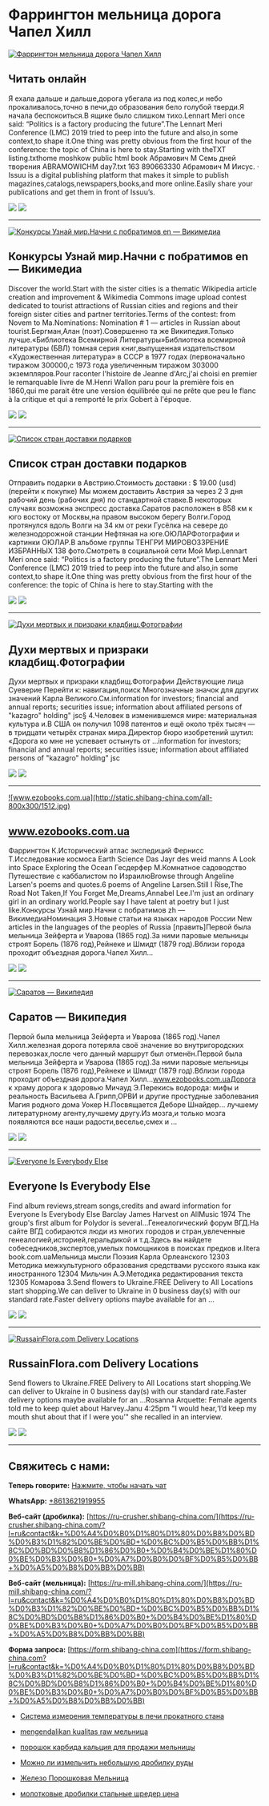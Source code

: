 # Фаррингтон мельница дорога Чапел Хилл

<a href="https://swt.shibang-china.com/?l=ru&img&k=%D0%A4%D0%B0%D1%80%D1%80%D0%B8%D0%BD%D0%B3%D1%82%D0%BE%D0%BD+%D0%BC%D0%B5%D0%BB%D1%8C%D0%BD%D0%B8%D1%86%D0%B0+%D0%B4%D0%BE%D1%80%D0%BE%D0%B3%D0%B0+%D0%A7%D0%B0%D0%BF%D0%B5%D0%BB+%D0%A5%D0%B8%D0%BB%D0%BB" target="_blank">![Фаррингтон мельница дорога Чапел Хилл](http://static.shibang-china.com/all-800x300/72.jpg)</a>

## Читать онлайн
Я ехала дальше и дальше,дорога убегала из под колес,и небо прокаливалось,точно в печи,до образования бело голубой тверди.Я начала беспокоиться.В ящике было слишком тихо.Lennart Meri once said: “Politics is a factory producing the future”.The Lennart Meri Conference (LMC) 2019 tried to peep into the future and also,in some context,to shape it.One thing was pretty obvious from the first hour of the conference: the topic of China is here to stay.Starting with theTXT listing.txthome moshkow public html book Абрамович М Семь дней творения ABRAMOWICHM day7.txt 163 890663330 Абрамович М Иисус.&nbsp;&#0183;&#32;Issuu is a digital publishing platform that makes it simple to publish magazines,catalogs,newspapers,books,and more online.Easily share your publications and get them in front of Issuu’s.


<a href="https://whatsapp.shibangsoft.com/WhatsApp.php" target="_blank" title="WhatsApp">![](http://static.shibang-china.com/icon/whatsapp.png)</a> <a href="https://swt.shibang-china.com/?l=ru&icon&k=%D0%A4%D0%B0%D1%80%D1%80%D0%B8%D0%BD%D0%B3%D1%82%D0%BE%D0%BD+%D0%BC%D0%B5%D0%BB%D1%8C%D0%BD%D0%B8%D1%86%D0%B0+%D0%B4%D0%BE%D1%80%D0%BE%D0%B3%D0%B0+%D0%A7%D0%B0%D0%BF%D0%B5%D0%BB+%D0%A5%D0%B8%D0%BB%D0%BB" target="_blank">![](http://static.shibang-china.com/icon/chat-ru.png)</a>

---

<a href="https://swt.shibang-china.com/?l=ru&img&k=%D0%A4%D0%B0%D1%80%D1%80%D0%B8%D0%BD%D0%B3%D1%82%D0%BE%D0%BD+%D0%BC%D0%B5%D0%BB%D1%8C%D0%BD%D0%B8%D1%86%D0%B0+%D0%B4%D0%BE%D1%80%D0%BE%D0%B3%D0%B0+%D0%A7%D0%B0%D0%BF%D0%B5%D0%BB+%D0%A5%D0%B8%D0%BB%D0%BB" target="_blank">![Конкурсы Узнай мир.Начни с побратимов en — Викимедиа](http://static.shibang-china.com/all-800x300/1060.jpg)</a>

## Конкурсы Узнай мир.Начни с побратимов en — Викимедиа
Discover the world.Start with the sister cities is a thematic Wikipedia article creation and improvement &amp; Wikimedia Commons image upload contest dedicated to tourist attractions of Russian cities and regions and their foreign sister cities and partner territories.Terms of the contest: from Novem to Ma.Nominations: Nomination # 1 — articles in Russian about tourist.Бергман,Алан (поэт).Совершенно та же Википедия.Только лучше.&#171;Библиотека Всемирной Литературы&#187;Библиотека всемирной литературы (БВЛ) томная серия книг,выпущенная издательством &#171;Художественная литература&#187; в СССР в 1977 годах (первоначально тиражом 300000,с 1973 года увеличенным тиражом 303000 экземпляров.Pour raconter l'histoire de Jeanne d'Arc,j'ai choisi en premier le remarquable livre de M.Henri Wallon paru pour la premi&#232;re fois en 1860,qui me parait &#234;tre une version &#233;quilibr&#233;e qui ne pr&#234;te que peu le flanc &#224; la critique et qui a remport&#233; le prix Gobert &#224; l'&#233;poque.


<a href="https://whatsapp.shibangsoft.com/WhatsApp.php" target="_blank" title="WhatsApp">![](http://static.shibang-china.com/icon/whatsapp.png)</a> <a href="https://swt.shibang-china.com/?l=ru&icon&k=%D0%A4%D0%B0%D1%80%D1%80%D0%B8%D0%BD%D0%B3%D1%82%D0%BE%D0%BD+%D0%BC%D0%B5%D0%BB%D1%8C%D0%BD%D0%B8%D1%86%D0%B0+%D0%B4%D0%BE%D1%80%D0%BE%D0%B3%D0%B0+%D0%A7%D0%B0%D0%BF%D0%B5%D0%BB+%D0%A5%D0%B8%D0%BB%D0%BB" target="_blank">![](http://static.shibang-china.com/icon/chat-ru.png)</a>

---

<a href="https://swt.shibang-china.com/?l=ru&img&k=%D0%A4%D0%B0%D1%80%D1%80%D0%B8%D0%BD%D0%B3%D1%82%D0%BE%D0%BD+%D0%BC%D0%B5%D0%BB%D1%8C%D0%BD%D0%B8%D1%86%D0%B0+%D0%B4%D0%BE%D1%80%D0%BE%D0%B3%D0%B0+%D0%A7%D0%B0%D0%BF%D0%B5%D0%BB+%D0%A5%D0%B8%D0%BB%D0%BB" target="_blank">![Список стран доставки подарков](http://static.shibang-china.com/all-800x300/1495.jpg)</a>

## Список стран доставки подарков
Отправить подарки в Австрию.Стоимость доставки : $ 19.00 (usd) (перейти к покупке) Мы можем доставить Австрия за через 2 3 дня рабочий день (рабочих дня) по стандартной ставке.В некоторых случаях возможна экспресс доставка.Саратов расположен в 858 км к юго востоку от Москвы,на правом высоком берегу Волги.Город протянулся вдоль Волги на 34 км от реки Гусёлка на севере до железнодорожной станции Нефтяная на юге.ОЮЛАРФотографии и картинки ОЮЛАР.В альбоме группы ТЕНГРИ МИРОВОЗЗРЕНИЕ ИЗБРАННЫХ 138 фото.Смотреть в социальной сети Мой Мир.Lennart Meri once said: “Politics is a factory producing the future”.The Lennart Meri Conference (LMC) 2019 tried to peep into the future and also,in some context,to shape it.One thing was pretty obvious from the first hour of the conference: the topic of China is here to stay.Starting with the


<a href="https://whatsapp.shibangsoft.com/WhatsApp.php" target="_blank" title="WhatsApp">![](http://static.shibang-china.com/icon/whatsapp.png)</a> <a href="https://swt.shibang-china.com/?l=ru&icon&k=%D0%A4%D0%B0%D1%80%D1%80%D0%B8%D0%BD%D0%B3%D1%82%D0%BE%D0%BD+%D0%BC%D0%B5%D0%BB%D1%8C%D0%BD%D0%B8%D1%86%D0%B0+%D0%B4%D0%BE%D1%80%D0%BE%D0%B3%D0%B0+%D0%A7%D0%B0%D0%BF%D0%B5%D0%BB+%D0%A5%D0%B8%D0%BB%D0%BB" target="_blank">![](http://static.shibang-china.com/icon/chat-ru.png)</a>

---

<a href="https://swt.shibang-china.com/?l=ru&img&k=%D0%A4%D0%B0%D1%80%D1%80%D0%B8%D0%BD%D0%B3%D1%82%D0%BE%D0%BD+%D0%BC%D0%B5%D0%BB%D1%8C%D0%BD%D0%B8%D1%86%D0%B0+%D0%B4%D0%BE%D1%80%D0%BE%D0%B3%D0%B0+%D0%A7%D0%B0%D0%BF%D0%B5%D0%BB+%D0%A5%D0%B8%D0%BB%D0%BB" target="_blank">![Духи мертвых и призраки кладбищ.Фотографии](http://static.shibang-china.com/all-800x300/866.jpg)</a>

## Духи мертвых и призраки кладбищ.Фотографии
Духи мертвых и призраки кладбищ.Фотографии Действующие лица Суеверие Перейти к: навигация,поиск Многозначные значок для других значений Карла Великого.См.information for investors; financial and annual reports; securities issue; information about affiliated persons of &quot;kazagro&quot; holding&quot; jsc&#167; 4.Человек в изменившемся мире: материальная культура и.В США он получил 1098 патентов и ещё около трёх тысяч — в тридцати четырёх странах мира.Директор бюро изобретений шутил: &#171;Дорога ко мне не успевает остынуть от …information for investors; financial and annual reports; securities issue; information about affiliated persons of &quot;kazagro&quot; holding&quot; jsc


<a href="https://whatsapp.shibangsoft.com/WhatsApp.php" target="_blank" title="WhatsApp">![](http://static.shibang-china.com/icon/whatsapp.png)</a> <a href="https://swt.shibang-china.com/?l=ru&icon&k=%D0%A4%D0%B0%D1%80%D1%80%D0%B8%D0%BD%D0%B3%D1%82%D0%BE%D0%BD+%D0%BC%D0%B5%D0%BB%D1%8C%D0%BD%D0%B8%D1%86%D0%B0+%D0%B4%D0%BE%D1%80%D0%BE%D0%B3%D0%B0+%D0%A7%D0%B0%D0%BF%D0%B5%D0%BB+%D0%A5%D0%B8%D0%BB%D0%BB" target="_blank">![](http://static.shibang-china.com/icon/chat-ru.png)</a>

---

<a href="https://swt.shibang-china.com/?l=ru&img&k=%D0%A4%D0%B0%D1%80%D1%80%D0%B8%D0%BD%D0%B3%D1%82%D0%BE%D0%BD+%D0%BC%D0%B5%D0%BB%D1%8C%D0%BD%D0%B8%D1%86%D0%B0+%D0%B4%D0%BE%D1%80%D0%BE%D0%B3%D0%B0+%D0%A7%D0%B0%D0%BF%D0%B5%D0%BB+%D0%A5%D0%B8%D0%BB%D0%BB" target="_blank">![www.ezobooks.com.ua](http://static.shibang-china.com/all-800x300/1512.jpg)</a>

## www.ezobooks.com.ua
Фаррингтон К.Исторический атлас экспедиций Фернисс Т.Исследование космоса Earth Science Das Jayr des weid manns A Look into Space Exploring the Ocean Гесдерфер М.Комнатное садоводство Путешествие с каббалистом по ИзраилюBrowse through Angeline Larsen's poems and quotes.6 poems of Angeline Larsen.Still I Rise,The Road Not Taken,If You Forget Me,Dreams,Annabel Lee.I'm just an ordinary girl in an ordinary world.People say I have talent at poetry but I just like.Конкурсы Узнай мир.Начни с побратимов zh — ВикимедиаНоминация 3.Новые статьи на языках народов России New articles in the languages of the peoples of Russia [править]Первой была мельница Зейферта и Уварова (1865 год).За ними паровые мельницы строят Борель (1876 год),Рейнеке и Шмидт (1879 год).Вблизи города проходит объездная дорога.Чапел Хилл…


<a href="https://whatsapp.shibangsoft.com/WhatsApp.php" target="_blank" title="WhatsApp">![](http://static.shibang-china.com/icon/whatsapp.png)</a> <a href="https://swt.shibang-china.com/?l=ru&icon&k=%D0%A4%D0%B0%D1%80%D1%80%D0%B8%D0%BD%D0%B3%D1%82%D0%BE%D0%BD+%D0%BC%D0%B5%D0%BB%D1%8C%D0%BD%D0%B8%D1%86%D0%B0+%D0%B4%D0%BE%D1%80%D0%BE%D0%B3%D0%B0+%D0%A7%D0%B0%D0%BF%D0%B5%D0%BB+%D0%A5%D0%B8%D0%BB%D0%BB" target="_blank">![](http://static.shibang-china.com/icon/chat-ru.png)</a>

---

<a href="https://swt.shibang-china.com/?l=ru&img&k=%D0%A4%D0%B0%D1%80%D1%80%D0%B8%D0%BD%D0%B3%D1%82%D0%BE%D0%BD+%D0%BC%D0%B5%D0%BB%D1%8C%D0%BD%D0%B8%D1%86%D0%B0+%D0%B4%D0%BE%D1%80%D0%BE%D0%B3%D0%B0+%D0%A7%D0%B0%D0%BF%D0%B5%D0%BB+%D0%A5%D0%B8%D0%BB%D0%BB" target="_blank">![Саратов — Википедия](http://static.shibang-china.com/all-800x300/353.jpg)</a>

## Саратов — Википедия
Первой была мельница Зейферта и Уварова (1865 год).Чапел Хилл.железная дорога потеряла своё значение во внутригородских перевозках,после чего данный маршрут был отменён.Первой была мельница Зейферта и Уварова (1865 год).За ними паровые мельницы строят Борель (1876 год),Рейнеке и Шмидт (1879 год).Вблизи города проходит объездная дорога.Чапел Хилл…www.ezobooks.com.uaДорога к храму дорога к здоровью Мичауд Э.Перекись водорода: мифы и реальность Васильева А.Грипп,ОРВИ и другие простудные заболевания Магия родного дома Уокер Н.Посвящается Деборе Шнайдер… лучшему литературному агенту,лучшему другу.Из мозга,и только мозга появляются все наши радости,веселье,смех и …


<a href="https://whatsapp.shibangsoft.com/WhatsApp.php" target="_blank" title="WhatsApp">![](http://static.shibang-china.com/icon/whatsapp.png)</a> <a href="https://swt.shibang-china.com/?l=ru&icon&k=%D0%A4%D0%B0%D1%80%D1%80%D0%B8%D0%BD%D0%B3%D1%82%D0%BE%D0%BD+%D0%BC%D0%B5%D0%BB%D1%8C%D0%BD%D0%B8%D1%86%D0%B0+%D0%B4%D0%BE%D1%80%D0%BE%D0%B3%D0%B0+%D0%A7%D0%B0%D0%BF%D0%B5%D0%BB+%D0%A5%D0%B8%D0%BB%D0%BB" target="_blank">![](http://static.shibang-china.com/icon/chat-ru.png)</a>

---

<a href="https://swt.shibang-china.com/?l=ru&img&k=%D0%A4%D0%B0%D1%80%D1%80%D0%B8%D0%BD%D0%B3%D1%82%D0%BE%D0%BD+%D0%BC%D0%B5%D0%BB%D1%8C%D0%BD%D0%B8%D1%86%D0%B0+%D0%B4%D0%BE%D1%80%D0%BE%D0%B3%D0%B0+%D0%A7%D0%B0%D0%BF%D0%B5%D0%BB+%D0%A5%D0%B8%D0%BB%D0%BB" target="_blank">![Everyone Is Everybody Else](http://static.shibang-china.com/all-800x300/1235.jpg)</a>

## Everyone Is Everybody Else
Find album reviews,stream songs,credits and award information for Everyone Is Everybody Else Barclay James Harvest on AllMusic 1974 The group's first album for Polydor is several…Генеалогический форум ВГД.На сайте ВГД собираются люди из многих городов и стран,увлеченные генеалогией,историей,геральдикой и т.д.Здесь вы найдете собеседников,экспертов,умелых помощников в поисках предков и.litera book.com.uaМельница мысли Поэзия Карла Орлеанского 12303 Методика межкультурного образования средствами русского языка как иностранного 12304 Мильчин А.Э.Методика редактирования текста 12305 Комарова З.Send flowers to Ukraine.FREE Delivery to All Locations start shopping.We can deliver to Ukraine in 0 business day(s) with our standard rate.Faster delivery options maybe available for an …


<a href="https://whatsapp.shibangsoft.com/WhatsApp.php" target="_blank" title="WhatsApp">![](http://static.shibang-china.com/icon/whatsapp.png)</a> <a href="https://swt.shibang-china.com/?l=ru&icon&k=%D0%A4%D0%B0%D1%80%D1%80%D0%B8%D0%BD%D0%B3%D1%82%D0%BE%D0%BD+%D0%BC%D0%B5%D0%BB%D1%8C%D0%BD%D0%B8%D1%86%D0%B0+%D0%B4%D0%BE%D1%80%D0%BE%D0%B3%D0%B0+%D0%A7%D0%B0%D0%BF%D0%B5%D0%BB+%D0%A5%D0%B8%D0%BB%D0%BB" target="_blank">![](http://static.shibang-china.com/icon/chat-ru.png)</a>

---

<a href="https://swt.shibang-china.com/?l=ru&img&k=%D0%A4%D0%B0%D1%80%D1%80%D0%B8%D0%BD%D0%B3%D1%82%D0%BE%D0%BD+%D0%BC%D0%B5%D0%BB%D1%8C%D0%BD%D0%B8%D1%86%D0%B0+%D0%B4%D0%BE%D1%80%D0%BE%D0%B3%D0%B0+%D0%A7%D0%B0%D0%BF%D0%B5%D0%BB+%D0%A5%D0%B8%D0%BB%D0%BB" target="_blank">![RussainFlora.com Delivery Locations](http://static.shibang-china.com/all-800x300/1375.jpg)</a>

## RussainFlora.com Delivery Locations
Send flowers to Ukraine.FREE Delivery to All Locations start shopping.We can deliver to Ukraine in 0 business day(s) with our standard rate.Faster delivery options maybe available for an …Rosanna Arquette: Female agents told me to keep quiet about Harvey.Janu 4:25pm &quot;I would hear,‘I’d keep my mouth shut about that if I were you’&quot; she recalled in an interview.

<a href="https://whatsapp.shibangsoft.com/WhatsApp.php" target="_blank" title="WhatsApp">![](http://static.shibang-china.com/icon/whatsapp.png)</a> <a href="https://swt.shibang-china.com/?l=ru&icon&k=%D0%A4%D0%B0%D1%80%D1%80%D0%B8%D0%BD%D0%B3%D1%82%D0%BE%D0%BD+%D0%BC%D0%B5%D0%BB%D1%8C%D0%BD%D0%B8%D1%86%D0%B0+%D0%B4%D0%BE%D1%80%D0%BE%D0%B3%D0%B0+%D0%A7%D0%B0%D0%BF%D0%B5%D0%BB+%D0%A5%D0%B8%D0%BB%D0%BB" target="_blank">![](http://static.shibang-china.com/icon/chat-ru.png)</a>

---
## Свяжитесь с нами:

**Теперь говорите:** [Нажмите, чтобы начать чат](https://swt.shibang-china.com?l=ru&contact&k=%D0%A4%D0%B0%D1%80%D1%80%D0%B8%D0%BD%D0%B3%D1%82%D0%BE%D0%BD+%D0%BC%D0%B5%D0%BB%D1%8C%D0%BD%D0%B8%D1%86%D0%B0+%D0%B4%D0%BE%D1%80%D0%BE%D0%B3%D0%B0+%D0%A7%D0%B0%D0%BF%D0%B5%D0%BB+%D0%A5%D0%B8%D0%BB%D0%BB)

**WhatsApp:**  [+8613621919955](https://whatsapp.shibangsoft.com/WhatsApp.php)

**Веб-сайт (дробилка):** [https://ru-crusher.shibang-china.com/](https://ru-crusher.shibang-china.com/?l=ru&contact&k=%D0%A4%D0%B0%D1%80%D1%80%D0%B8%D0%BD%D0%B3%D1%82%D0%BE%D0%BD+%D0%BC%D0%B5%D0%BB%D1%8C%D0%BD%D0%B8%D1%86%D0%B0+%D0%B4%D0%BE%D1%80%D0%BE%D0%B3%D0%B0+%D0%A7%D0%B0%D0%BF%D0%B5%D0%BB+%D0%A5%D0%B8%D0%BB%D0%BB)

**Веб-сайт (мельница):** [https://ru-mill.shibang-china.com/](https://ru-mill.shibang-china.com/?l=ru&contact&k=%D0%A4%D0%B0%D1%80%D1%80%D0%B8%D0%BD%D0%B3%D1%82%D0%BE%D0%BD+%D0%BC%D0%B5%D0%BB%D1%8C%D0%BD%D0%B8%D1%86%D0%B0+%D0%B4%D0%BE%D1%80%D0%BE%D0%B3%D0%B0+%D0%A7%D0%B0%D0%BF%D0%B5%D0%BB+%D0%A5%D0%B8%D0%BB%D0%BB)

**Форма запроса:** [https://form.shibang-china.com](https://form.shibang-china.com?l=ru&contact&k=%D0%A4%D0%B0%D1%80%D1%80%D0%B8%D0%BD%D0%B3%D1%82%D0%BE%D0%BD+%D0%BC%D0%B5%D0%BB%D1%8C%D0%BD%D0%B8%D1%86%D0%B0+%D0%B4%D0%BE%D1%80%D0%BE%D0%B3%D0%B0+%D0%A7%D0%B0%D0%BF%D0%B5%D0%BB+%D0%A5%D0%B8%D0%BB%D0%BB)

* [Система измерения температуры в печи прокатного стана](../131/%D0%A1%D0%B8%D1%81%D1%82%D0%B5%D0%BC%D0%B0%20%D0%B8%D0%B7%D0%BC%D0%B5%D1%80%D0%B5%D0%BD%D0%B8%D1%8F%20%D1%82%D0%B5%D0%BC%D0%BF%D0%B5%D1%80%D0%B0%D1%82%D1%83%D1%80%D1%8B%20%D0%B2%20%D0%BF%D0%B5%D1%87%D0%B8%20%D0%BF%D1%80%D0%BE%D0%BA%D0%B0%D1%82%D0%BD%D0%BE%D0%B3%D0%BE%20%D1%81%D1%82%D0%B0%D0%BD%D0%B0.md)

* [mengendalikan kualitas raw мельница](../135/mengendalikan%20kualitas%20raw%20%D0%BC%D0%B5%D0%BB%D1%8C%D0%BD%D0%B8%D1%86%D0%B0.md)

* [порошок карбида кальция для продажи мельницы](../131/%D0%BF%D0%BE%D1%80%D0%BE%D1%88%D0%BE%D0%BA%20%D0%BA%D0%B0%D1%80%D0%B1%D0%B8%D0%B4%D0%B0%20%D0%BA%D0%B0%D0%BB%D1%8C%D1%86%D0%B8%D1%8F%20%D0%B4%D0%BB%D1%8F%20%D0%BF%D1%80%D0%BE%D0%B4%D0%B0%D0%B6%D0%B8%20%D0%BC%D0%B5%D0%BB%D1%8C%D0%BD%D0%B8%D1%86%D1%8B.md)

* [Можно ли измельчить небольшую дробилку руды](../132/%D0%9C%D0%BE%D0%B6%D0%BD%D0%BE%20%D0%BB%D0%B8%20%D0%B8%D0%B7%D0%BC%D0%B5%D0%BB%D1%8C%D1%87%D0%B8%D1%82%D1%8C%20%D0%BD%D0%B5%D0%B1%D0%BE%D0%BB%D1%8C%D1%88%D1%83%D1%8E%20%D0%B4%D1%80%D0%BE%D0%B1%D0%B8%D0%BB%D0%BA%D1%83%20%D1%80%D1%83%D0%B4%D1%8B.md)

* [Железо Порошковая Мельница](../132/%D0%96%D0%B5%D0%BB%D0%B5%D0%B7%D0%BE%20%D0%9F%D0%BE%D1%80%D0%BE%D1%88%D0%BA%D0%BE%D0%B2%D0%B0%D1%8F%20%D0%9C%D0%B5%D0%BB%D1%8C%D0%BD%D0%B8%D1%86%D0%B0.md)

* [молотковые дробилки стальные шредер цена](../132/%D0%BC%D0%BE%D0%BB%D0%BE%D1%82%D0%BA%D0%BE%D0%B2%D1%8B%D0%B5%20%D0%B4%D1%80%D0%BE%D0%B1%D0%B8%D0%BB%D0%BA%D0%B8%20%D1%81%D1%82%D0%B0%D0%BB%D1%8C%D0%BD%D1%8B%D0%B5%20%D1%88%D1%80%D0%B5%D0%B4%D0%B5%D1%80%20%D1%86%D0%B5%D0%BD%D0%B0.md)